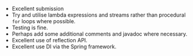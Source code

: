 + Excellent submission
+ Try and utilise lambda expressions and streams rather than procedural `for` loops where possible. 
+ Testing is fine.
+ Perhaps add some additional comments and javadoc where necessary.
+ Excellent use of reflection API.
+ Excellent use DI via the Spring framework.
